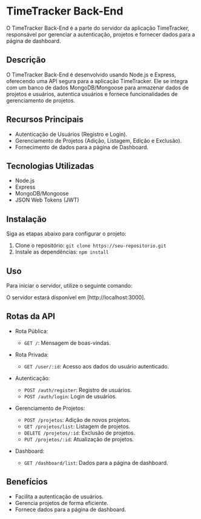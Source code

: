 # TimeTracker Back-End

O TimeTracker Back-End é a parte do servidor da aplicação TimeTracker, responsável por gerenciar a autenticação, projetos e fornecer dados para a página de dashboard.

## Descrição

O TimeTracker Back-End é desenvolvido usando Node.js e Express, oferecendo uma API segura para a aplicação TimeTracker. Ele se integra com um banco de dados MongoDB/Mongoose para armazenar dados de projetos e usuários, autentica usuários e fornece funcionalidades de gerenciamento de projetos.

## Recursos Principais

- Autenticação de Usuários (Registro e Login).
- Gerenciamento de Projetos (Adição, Listagem, Edição e Exclusão).
- Fornecimento de dados para a página de Dashboard.

## Tecnologias Utilizadas

- Node.js
- Express
- MongoDB/Mongoose
- JSON Web Tokens (JWT)

## Instalação

Siga as etapas abaixo para configurar o projeto:

1. Clone o repositório: `git clone https://seu-repositorio.git`
2. Instale as dependências: `npm install`

## Uso

Para iniciar o servidor, utilize o seguinte comando:

O servidor estará disponível em [http://localhost:3000].

## Rotas da API

- Rota Pública:
  - `GET /`: Mensagem de boas-vindas.

- Rota Privada:
  - `GET /user/:id`: Acesso aos dados do usuário autenticado.

- Autenticação:
  - `POST /auth/register`: Registro de usuários.
  - `POST /auth/login`: Login de usuários.

- Gerenciamento de Projetos:
  - `POST /projetos`: Adição de novos projetos.
  - `GET /projetos/list`: Listagem de projetos.
  - `DELETE /projetos/:id`: Exclusão de projetos.
  - `PUT /projetos/:id`: Atualização de projetos.

- Dashboard:
  - `GET /dashboard/list`: Dados para a página de dashboard.

## Benefícios

- Facilita a autenticação de usuários.
- Gerencia projetos de forma eficiente.
- Fornece dados para a página de dashboard.
